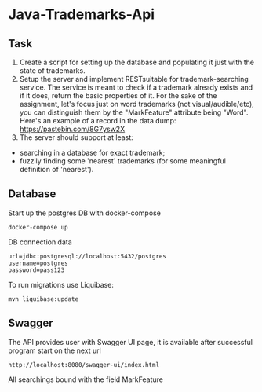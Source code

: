 # Java-Trademarks-Api

## Task
1) Create a script for setting up the database and populating it just with the state of trademarks.
2) Setup the server and implement RESTsuitable for trademark-searching service. The service is meant to check if a trademark already exists and if it does, return the basic properties of it.
For the sake of the assignment, let's focus just on word trademarks (not visual/audible/etc), you can distinguish them by the "MarkFeature" attribute being "Word". Here's an example of a record in the data dump: https://pastebin.com/8G7ysw2X
3) The server should support at least:
- searching in a database for exact trademark;
- fuzzily finding some 'nearest' trademarks (for some meaningful definition of 'nearest').

## Database
Start up the postgres DB with docker-compose
```
docker-compose up
```
DB connection data
```
url=jdbc:postgresql://localhost:5432/postgres
username=postgres
password=pass123
```
To run migrations use Liquibase:
```
mvn liquibase:update
```

## Swagger
The API provides user with Swagger UI page, it is available after successful program start on the next url
```
http://localhost:8080/swagger-ui/index.html
```
All searchings bound with the field MarkFeature
